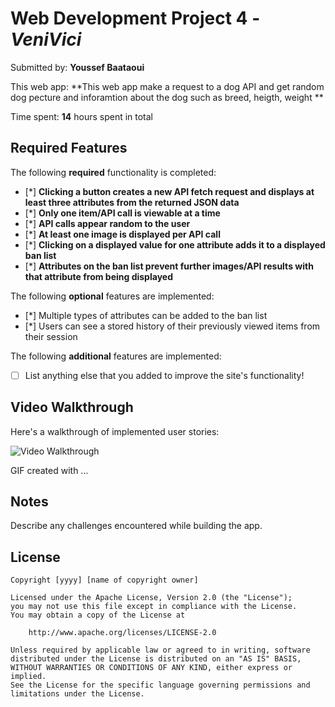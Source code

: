 # Web Development Project 4 - *VeniVici*

Submitted by: **Youssef Baataoui**

This web app: **This web app make a request to a dog API and get random dog pecture and inforamtion about the dog such as breed, heigth, weight **

Time spent: **14** hours spent in total

## Required Features

The following **required** functionality is completed:

- [*] **Clicking a button creates a new API fetch request and displays at least three attributes from the returned JSON data**
- [*] **Only one item/API call is viewable at a time**
- [*] **API calls appear random to the user**
- [*] **At least one image is displayed per API call**
- [*] **Clicking on a displayed value for one attribute adds it to a displayed ban list**
- [*] **Attributes on the ban list prevent further images/API results with that attribute from being displayed**

The following **optional** features are implemented:

- [*] Multiple types of attributes can be added to the ban list
- [*] Users can see a stored history of their previously viewed items from their session

The following **additional** features are implemented:

* [ ] List anything else that you added to improve the site's functionality!

## Video Walkthrough

Here's a walkthrough of implemented user stories:



<img src='https://imgur.com/2v8yseT.gif' title='Video Walkthrough' width='' alt='Video Walkthrough' />

<!-- Replace this with whatever GIF tool you used! -->
GIF created with ...  
<!-- Recommended tools:
[Kap](https://getkap.co/) for macOS
[ScreenToGif](https://www.screentogif.com/) for Windows
[peek](https://github.com/phw/peek) for Linux. -->

## Notes

Describe any challenges encountered while building the app.

## License

    Copyright [yyyy] [name of copyright owner]

    Licensed under the Apache License, Version 2.0 (the "License");
    you may not use this file except in compliance with the License.
    You may obtain a copy of the License at

        http://www.apache.org/licenses/LICENSE-2.0

    Unless required by applicable law or agreed to in writing, software
    distributed under the License is distributed on an "AS IS" BASIS,
    WITHOUT WARRANTIES OR CONDITIONS OF ANY KIND, either express or implied.
    See the License for the specific language governing permissions and
    limitations under the License.

